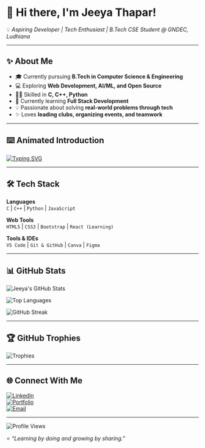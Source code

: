 # 👋 Hi there, I'm Jeeya Thapar!  

💡 *Aspiring Developer | Tech Enthusiast | B.Tech CSE Student @ GNDEC, Ludhiana*  

---

## ✨ About Me  
- 🎓 Currently pursuing **B.Tech in Computer Science & Engineering**  
- 💻 Exploring **Web Development, AI/ML, and Open Source**  
- 🧑‍💻 Skilled in **C, C++, Python**  
- 🌱 Currently learning **Full Stack Development**  
- 💡 Passionate about solving **real-world problems through tech**  
- ✨ Loves **leading clubs, organizing events, and teamwork**  

---

## ⌨️ Animated Introduction  

[![Typing SVG](https://readme-typing-svg.herokuapp.com?font=Fira+Code&weight=500&size=22&pause=1000&color=00C4FF&width=600&lines=Hi+There!+👋+I'm+Jeeya+Thapar;A+Passionate+Developer+%F0%9F%92%BB;Always+Learning+New+Tech+🚀;Sharing+Knowledge+%26+Building+Projects+🌟)](https://git.io/typing-svg)

---

## 🛠 Tech Stack  

**Languages**  
`C` | `C++` | `Python` | `JavaScript`  

**Web Tools**  
`HTML5` | `CSS3` | `Bootstrap` | `React (Learning)`  

**Tools & IDEs**  
`VS Code` | `Git & GitHub` | `Canva` | `Figma`  

---

## 📊 GitHub Stats  

![Jeeya's GitHub Stats](https://github-readme-stats.vercel.app/api?username=thaparjeeya786&show_icons=true&theme=radical)  

![Top Languages](https://github-readme-stats.vercel.app/api/top-langs/?username=thaparjeeya786&layout=compact&theme=tokyonight)  

![GitHub Streak](https://streak-stats.demolab.com?user=thaparjeeya786&theme=highcontrast&hide_border=true)  

---

## 🏆 GitHub Trophies  

![Trophies](https://github-profile-trophy.vercel.app/?username=thaparjeeya786&theme=dracula&row=1&column=6)

---

## 🌐 Connect With Me  

[![LinkedIn](https://img.shields.io/badge/LinkedIn-blue?logo=linkedin&logoColor=white)](https://www.linkedin.com/)  
[![Portfolio](https://img.shields.io/badge/Portfolio-Website-orange?logo=firefox&logoColor=white)](https://yourportfolio.com)  
[![Email](https://img.shields.io/badge/Email-jeeyathapar%40gmail.com-red?logo=gmail&logoColor=white)](mailto:jeeyathapar@gmail.com)  

---

![Profile Views](https://komarev.com/ghpvc/?username=thaparjeeya786&label=Profile+Views&color=blue&style=flat)  

⭐ *“Learning by doing and growing by sharing.”*  
